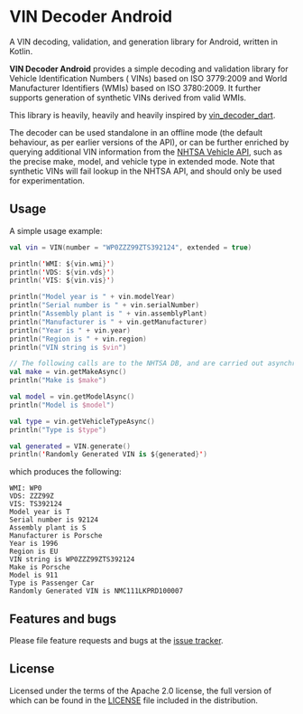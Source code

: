 VIN Decoder Android
================

A VIN decoding, validation, and generation library for Android, written in Kotlin.

**VIN Decoder Android** provides a simple decoding and validation library for Vehicle Identification
Numbers (
VINs) based on
ISO 3779:2009 and World Manufacturer Identifiers (WMIs) based on ISO 3780:2009. It further supports
generation of
synthetic VINs derived from valid WMIs.

This library is heavily, heavily and heavily inspired
by [vin_decoder_dart](https://github.com/adaptant-labs/vin-decoder-dart).

The decoder can be used standalone in an offline mode (the default behaviour, as per earlier
versions of the API), or
can be further enriched by querying additional VIN information from the [NHTSA Vehicle API][nhtsa],
such as the precise
make, model, and vehicle type in extended mode. Note that synthetic VINs will fail lookup in the
NHTSA API, and should
only be used for experimentation.

[nhtsa]: https://vpic.nhtsa.dot.gov/api/Home

## Usage

A simple usage example:

```kotlin
val vin = VIN(number = "WP0ZZZ99ZTS392124", extended = true)

println('WMI: ${vin.wmi}')
println('VDS: ${vin.vds}')
println('VIS: ${vin.vis}')

println("Model year is " + vin.modelYear)
println("Serial number is " + vin.serialNumber)
println("Assembly plant is " + vin.assemblyPlant)
println("Manufacturer is " + vin.getManufacturer)
println("Year is " + vin.year)
println("Region is " + vin.region)
println("VIN string is $vin")

// The following calls are to the NHTSA DB, and are carried out asynchronously
val make = vin.getMakeAsync()
println("Make is $make")

val model = vin.getModelAsync()
println("Model is $model")

val type = vin.getVehicleTypeAsync()
println("Type is $type")

val generated = VIN.generate()
println('Randomly Generated VIN is ${generated}')
```

which produces the following:

```shell script
WMI: WP0
VDS: ZZZ99Z
VIS: TS392124
Model year is T
Serial number is 92124
Assembly plant is S
Manufacturer is Porsche
Year is 1996
Region is EU
VIN string is WP0ZZZ99ZTS392124
Make is Porsche
Model is 911
Type is Passenger Car
Randomly Generated VIN is NMC111LKPRD100007
```

## Features and bugs

Please file feature requests and bugs at the [issue tracker][tracker].

[tracker]: https://github.com/kabirnayeem99/vin-decoder-android/issues

## License

Licensed under the terms of the Apache 2.0 license, the full version of which can be found in the
[LICENSE](https://raw.githubusercontent.com/kabirnayeem99/vin-decoder-android/master/LICENSE)
file included in the distribution.
